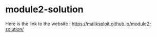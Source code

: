 # module2-solution
Here is the link to the website : https://maliksploit.github.io/module2-solution/
